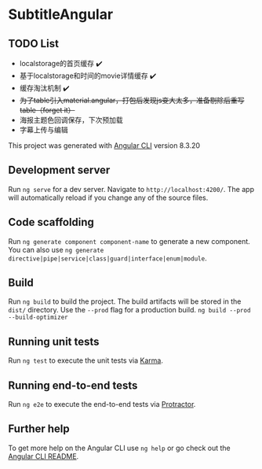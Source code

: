 # SubtitleAngular

## TODO List
+ localstorage的首页缓存 ✔️
+ 基于localstorage和时间的movie详情缓存 ✔️
+ 缓存淘汰机制 ✔️
+ ~~为了table引入material.angular，打包后发现js变大太多，准备剔除后重写table（forget it）~~
+ 海报主题色回调保存，下次预加载
+ 字幕上传与编辑


This project was generated with [Angular CLI](https://github.com/angular/angular-cli) version 8.3.20

## Development server

Run `ng serve` for a dev server. Navigate to `http://localhost:4200/`. The app will automatically reload if you change any of the source files.

## Code scaffolding

Run `ng generate component component-name` to generate a new component. You can also use `ng generate directive|pipe|service|class|guard|interface|enum|module`.

## Build

Run `ng build` to build the project. The build artifacts will be stored in the `dist/` directory. Use the `--prod` flag for a production build.
`ng build --prod --build-optimizer`

## Running unit tests

Run `ng test` to execute the unit tests via [Karma](https://karma-runner.github.io).

## Running end-to-end tests

Run `ng e2e` to execute the end-to-end tests via [Protractor](http://www.protractortest.org/).

## Further help

To get more help on the Angular CLI use `ng help` or go check out the [Angular CLI README](https://github.com/angular/angular-cli/blob/master/README.md).
